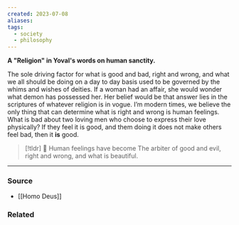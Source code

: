 ```yaml
---
created: 2023-07-08
aliases: 
tags:
  - society
  - philosophy
---
```

**A "Religion" in Yoval's words on human sanctity.**

The sole driving factor for what is good and bad, right and wrong, and what we all should be doing on a day to day basis used to be governed by the whims and wishes of deities. If a woman had an affair, she would wonder what demon has possessed her. Her belief would be that answer lies in the scriptures of whatever religion is in vogue. I’m modern times, we believe the only thing that can determine what is right and wrong is human feelings. What is bad about two loving men who choose to express their love physically? If they feel it is good, and them doing it does not make others feel bad, then it **is** good. 

> [!tldr] 🔑 Human feelings have become The arbiter of good and evil, right and wrong, and what is beautiful.

****
### Source
- [[Homo Deus]]

### Related